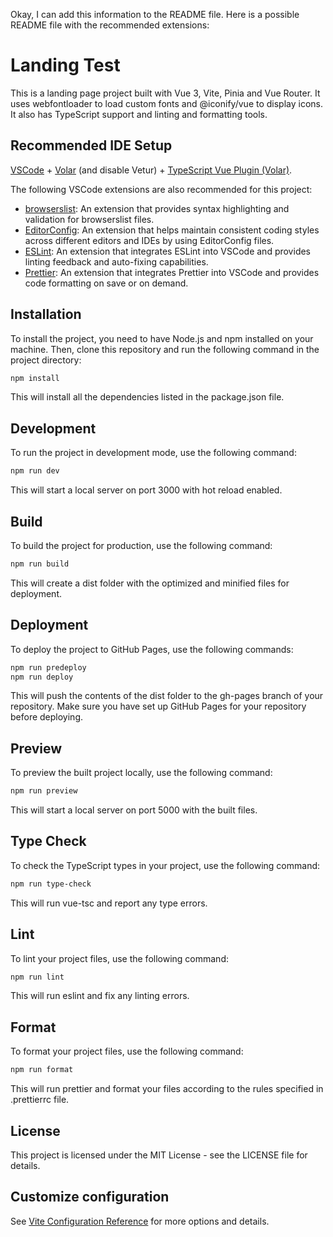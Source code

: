 Okay, I can add this information to the README file. Here is a possible README file with the recommended extensions:

# Landing Test

This is a landing page project built with Vue 3, Vite, Pinia and Vue Router. It uses webfontloader to load custom fonts and @iconify/vue to display icons. It also has TypeScript support and linting and formatting tools.

## Recommended IDE Setup

[VSCode](https://code.visualstudio.com/) + [Volar](https://marketplace.visualstudio.com/items?itemName=Vue.volar) (and disable Vetur) + [TypeScript Vue Plugin (Volar)](https://marketplace.visualstudio.com/items?itemName=Vue.vscode-typescript-vue-plugin).

The following VSCode extensions are also recommended for this project:

- [browserslist](https://marketplace.visualstudio.com/items?itemName=webben.browserslist): An extension that provides syntax highlighting and validation for browserslist files.
- [EditorConfig](https://marketplace.visualstudio.com/items?itemName=EditorConfig.EditorConfig): An extension that helps maintain consistent coding styles across different editors and IDEs by using EditorConfig files.
- [ESLint](https://marketplace.visualstudio.com/items?itemName=dbaeumer.vscode-eslint): An extension that integrates ESLint into VSCode and provides linting feedback and auto-fixing capabilities.
- [Prettier](https://marketplace.visualstudio.com/items?itemName=esbenp.prettier-vscode): An extension that integrates Prettier into VSCode and provides code formatting on save or on demand.

## Installation

To install the project, you need to have Node.js and npm installed on your machine. Then, clone this repository and run the following command in the project directory:

```bash
npm install
```

This will install all the dependencies listed in the package.json file.

## Development

To run the project in development mode, use the following command:

```bash
npm run dev
```

This will start a local server on port 3000 with hot reload enabled.

## Build

To build the project for production, use the following command:

```bash
npm run build
```

This will create a dist folder with the optimized and minified files for deployment.

## Deployment

To deploy the project to GitHub Pages, use the following commands:

```bash
npm run predeploy
npm run deploy
```

This will push the contents of the dist folder to the gh-pages branch of your repository. Make sure you have set up GitHub Pages for your repository before deploying.

## Preview

To preview the built project locally, use the following command:

```bash
npm run preview
```

This will start a local server on port 5000 with the built files.

## Type Check

To check the TypeScript types in your project, use the following command:

```bash
npm run type-check
```

This will run vue-tsc and report any type errors.

## Lint

To lint your project files, use the following command:

```bash
npm run lint
```

This will run eslint and fix any linting errors.

## Format

To format your project files, use the following command:

```bash
npm run format
```

This will run prettier and format your files according to the rules specified in .prettierrc file.

## License

This project is licensed under the MIT License - see the LICENSE file for details.

## Customize configuration

See [Vite Configuration Reference](https://vitejs.dev/config/) for more options and details.
